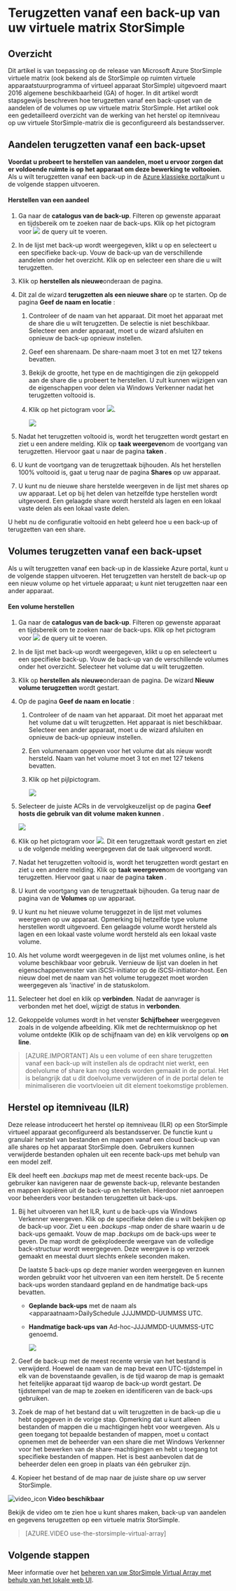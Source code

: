 <properties
   pageTitle="Terugzetten vanaf een back-up van uw virtuele matrix StorSimple"
   description="Meer informatie over het terugzetten van een back-up van uw virtuele matrix StorSimple."
   services="storsimple"
   documentationCenter="NA"
   authors="alkohli"
   manager="carmonm"
   editor=""/>

<tags
   ms.service="storsimple"
   ms.devlang="NA"
   ms.topic="article"
   ms.tgt_pltfrm="NA"
   ms.workload="NA"
   ms.date="06/07/2016"
   ms.author="alkohli"/>

# <a name="restore-from-a-backup-of-your-storsimple-virtual-array"></a>Terugzetten vanaf een back-up van uw virtuele matrix StorSimple

## <a name="overview"></a>Overzicht 

Dit artikel is van toepassing op de release van Microsoft Azure StorSimple virtuele matrix (ook bekend als de StorSimple op ruimten virtuele apparaatstuurprogramma of virtueel apparaat StorSimple) uitgevoerd maart 2016 algemene beschikbaarheid (GA) of hoger. In dit artikel wordt stapsgewijs beschreven hoe terugzetten vanaf een back-upset van de aandelen of de volumes op uw virtuele matrix StorSimple. Het artikel ook een gedetailleerd overzicht van de werking van het herstel op itemniveau op uw virtuele StorSimple-matrix die is geconfigureerd als bestandsserver.


## <a name="restore-shares-from-a-backup-set"></a>Aandelen terugzetten vanaf een back-upset


**Voordat u probeert te herstellen van aandelen, moet u ervoor zorgen dat er voldoende ruimte is op het apparaat om deze bewerking te voltooien.** Als u wilt terugzetten vanaf een back-up in de [Azure klassieke portal](https://manage.windowsazure.com/)kunt u de volgende stappen uitvoeren.

#### <a name="to-restore-a-share"></a>Herstellen van een aandeel

1.  Ga naar de **catalogus van de back-up**. Filteren op gewenste apparaat en tijdsbereik om te zoeken naar de back-ups. Klik op het pictogram voor ![](./media/storsimple-ova-restore/image1.png) de query uit te voeren.


1.  In de lijst met back-up wordt weergegeven, klikt u op en selecteert u een specifieke back-up. Vouw de back-up van de verschillende aandelen onder het overzicht. Klik op en selecteer een share die u wilt terugzetten.

2.  Klik op **herstellen als nieuwe**onderaan de pagina.

3.  Dit zal de wizard **terugzetten als een nieuwe share** op te starten. Op de pagina **Geef de naam en locatie** :


    1.  Controleer of de naam van het apparaat. Dit moet het apparaat met de share die u wilt terugzetten. De selectie is niet beschikbaar. Selecteer een ander apparaat, moet u de wizard afsluiten en opnieuw de back-up opnieuw instellen.

    2.  Geef een sharenaam. De share-naam moet 3 tot en met 127 tekens bevatten.

    3.  Bekijk de grootte, het type en de machtigingen die zijn gekoppeld aan de share die u probeert te herstellen. U zult kunnen wijzigen van de eigenschappen voor delen via Windows Verkenner nadat het terugzetten voltooid is.

    4.  Klik op het pictogram voor ![](./media/storsimple-ova-restore/image1.png).

        ![](./media/storsimple-ova-restore/image9.png)

1.  Nadat het terugzetten voltooid is, wordt het terugzetten wordt gestart en ziet u een andere melding. Klik op **taak weergeven**om de voortgang van terugzetten. Hiervoor gaat u naar de pagina **taken** .

2.  U kunt de voortgang van de terugzettaak bijhouden. Als het herstellen 100% voltooid is, gaat u terug naar de pagina **Shares** op uw apparaat.

3.  U kunt nu de nieuwe share herstelde weergeven in de lijst met shares op uw apparaat. Let op bij het delen van hetzelfde type herstellen wordt uitgevoerd. Een gelaagde share wordt hersteld als lagen en een lokaal vaste delen als een lokaal vaste delen.

U hebt nu de configuratie voltooid en hebt geleerd hoe u een back-up of terugzetten van een share. 


## <a name="restore-volumes-from-a-backup-set"></a>Volumes terugzetten vanaf een back-upset


Als u wilt terugzetten vanaf een back-up in de klassieke Azure portal, kunt u de volgende stappen uitvoeren. Het terugzetten van herstelt de back-up op een nieuw volume op het virtuele apparaat; u kunt niet terugzetten naar een ander apparaat.

#### <a name="to-restore-a-volume"></a>Een volume herstellen

1.  Ga naar de **catalogus van de back-up**. Filteren op gewenste apparaat en tijdsbereik om te zoeken naar de back-ups. Klik op het pictogram voor ![](./media/storsimple-ova-restore/image1.png) de query uit te voeren.

2.  In de lijst met back-up wordt weergegeven, klikt u op en selecteert u een specifieke back-up. Vouw de back-up van de verschillende volumes onder het overzicht. Selecteer het volume dat u wilt terugzetten. 

5.  Klik op **herstellen als nieuwe**onderaan de pagina. De wizard **Nieuw volume terugzetten** wordt gestart.

1.  Op de pagina **Geef de naam en locatie** :


    1.  Controleer of de naam van het apparaat. Dit moet het apparaat met het volume dat u wilt terugzetten. Het apparaat is niet beschikbaar. Selecteer een ander apparaat, moet u de wizard afsluiten en opnieuw de back-up opnieuw instellen.

    2.  Een volumenaam opgeven voor het volume dat als nieuw wordt hersteld. Naam van het volume moet 3 tot en met 127 tekens bevatten.

    3.  Klik op het pijlpictogram.

        ![](./media/storsimple-ova-restore/image12.png)

1.  Selecteer de juiste ACRs in de vervolgkeuzelijst op de pagina **Geef hosts die gebruik van dit volume maken kunnen** .

    ![](./media/storsimple-ova-restore/image13.png)

1.  Klik op het pictogram voor ![](./media/storsimple-ova-restore/image1.png). Dit een terugzettaak wordt gestart en ziet u de volgende melding weergegeven dat de taak uitgevoerd wordt.

2.  Nadat het terugzetten voltooid is, wordt het terugzetten wordt gestart en ziet u een andere melding. Klik op **taak weergeven**om de voortgang van terugzetten. Hiervoor gaat u naar de pagina **taken** .

3.  U kunt de voortgang van de terugzettaak bijhouden. Ga terug naar de pagina van de **Volumes** op uw apparaat.

4.  U kunt nu het nieuwe volume teruggezet in de lijst met volumes weergeven op uw apparaat. Opmerking bij hetzelfde type volume herstellen wordt uitgevoerd. Een gelaagde volume wordt hersteld als lagen en een lokaal vaste volume wordt hersteld als een lokaal vaste volume.

5.  Als het volume wordt weergegeven in de lijst met volumes online, is het volume beschikbaar voor gebruik.  Vernieuw de lijst van doelen in het eigenschappenvenster van iSCSI-initiator op de iSCSI-initiator-host.  Een nieuw doel met de naam van het volume teruggezet moet worden weergegeven als 'inactive' in de statuskolom.

6.  Selecteer het doel en klik op **verbinden**.   Nadat de aanvrager is verbonden met het doel, wijzigt de status in **verbonden**. 

7.  Gekoppelde volumes wordt in het venster **Schijfbeheer** weergegeven zoals in de volgende afbeelding. Klik met de rechtermuisknop op het volume ontdekte (Klik op de schijfnaam van de) en klik vervolgens op **on line**.

> [AZURE.IMPORTANT] Als u een volume of een share terugzetten vanaf een back-up wilt instellen als de opdracht niet werkt, een doelvolume of share kan nog steeds worden gemaakt in de portal. Het is belangrijk dat u dit doelvolume verwijderen of in de portal delen te minimaliseren die voortvloeien uit dit element toekomstige problemen.

## <a name="item-level-recovery-ilr"></a>Herstel op itemniveau (ILR)

Deze release introduceert het herstel op itemniveau (ILR) op een StorSimple virtueel apparaat geconfigureerd als bestandsserver. De functie kunt u granulair herstel van bestanden en mappen vanaf een cloud back-up van alle shares op het apparaat StorSimple doen. Gebruikers kunnen verwijderde bestanden ophalen uit een recente back-ups met behulp van een model zelf.

Elk deel heeft een *.backups* map met de meest recente back-ups. De gebruiker kan navigeren naar de gewenste back-up, relevante bestanden en mappen kopiëren uit de back-up en herstellen. Hierdoor niet aanroepen voor beheerders voor bestanden terugzetten uit back-ups.

1.  Bij het uitvoeren van het ILR, kunt u de back-ups via Windows Verkenner weergeven. Klik op de specifieke delen die u wilt bekijken op de back-up voor. Ziet u een *.backups* -map onder de share waarin u de back-ups gemaakt. Vouw de map *.backups* om de back-ups weer te geven. De map wordt de geëxplodeerde weergave van de volledige back-structuur wordt weergegeven. Deze weergave is op verzoek gemaakt en meestal duurt slechts enkele seconden maken.

    De laatste 5 back-ups op deze manier worden weergegeven en kunnen worden gebruikt voor het uitvoeren van een item herstelt. De 5 recente back-ups worden standaard gepland en de handmatige back-ups bevatten.

    
    -   **Geplande back-ups** met de naam als &lt;apparaatnaam&gt;DailySchedule JJJJMMDD-UUMMSS UTC.

    -   **Handmatige back-ups van** Ad-hoc-JJJJMMDD-UUMMSS-UTC genoemd.
    
        ![](./media/storsimple-ova-restore/image14.png)

1.  Geef de back-up met de meest recente versie van het bestand is verwijderd. Hoewel de naam van de map bevat een UTC-tijdstempel in elk van de bovenstaande gevallen, is de tijd waarop de map is gemaakt het feitelijke apparaat tijd waarop de back-up wordt gestart. De tijdstempel van de map te zoeken en identificeren van de back-ups gebruiken.

2.  Zoek de map of het bestand dat u wilt terugzetten in de back-up die u hebt opgegeven in de vorige stap. Opmerking dat u kunt alleen bestanden of mappen die u machtigingen hebt voor weergeven. Als u geen toegang tot bepaalde bestanden of mappen, moet u contact opnemen met de beheerder van een share die met Windows Verkenner voor het bewerken van de share-machtigingen en hebt u toegang tot specifieke bestanden of mappen. Het is best aanbevolen dat de beheerder delen een groep in plaats van één gebruiker zijn.

3.  Kopieer het bestand of de map naar de juiste share op uw server StorSimple.

![video_icon](./media/storsimple-ova-restore/video_icon.png) **Video beschikbaar**

Bekijk de video om te zien hoe u kunt shares maken, back-up van aandelen en gegevens terugzetten op een virtuele matrix StorSimple.

> [AZURE.VIDEO use-the-storsimple-virtual-array]

## <a name="next-steps"></a>Volgende stappen

Meer informatie over het [beheren van uw StorSimple Virtual Array met behulp van het lokale web UI](storsimple-ova-web-ui-admin.md).

